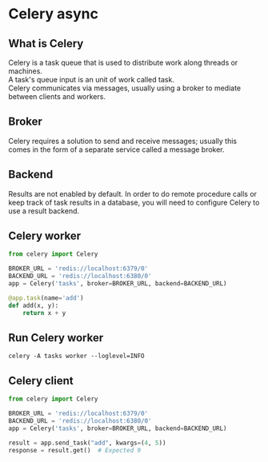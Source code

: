 # Celery async

## What is Celery
Celery is a task queue that is used to distribute work along threads or machines.  
A task's queue input is an unit of work called task.  
Celery communicates via messages, usually using a broker to mediate between clients and workers.

## Broker
Celery requires a solution to send and receive messages; usually this comes in the form of a separate service called a message broker.

## Backend
Results are not enabled by default. In order to do remote procedure calls or keep track of task results in a database, you will need to configure Celery to use a result backend.

## Celery worker
```py
from celery import Celery

BROKER_URL = 'redis://localhost:6379/0'
BACKEND_URL = 'redis://localhost:6380/0'
app = Celery('tasks', broker=BROKER_URL, backend=BACKEND_URL)

@app.task(name='add')
def add(x, y):
    return x + y
```

## Run Celery worker
```celery -A tasks worker --loglevel=INFO```


## Celery client
```py
from celery import Celery

BROKER_URL = 'redis://localhost:6379/0'
BACKEND_URL = 'redis://localhost:6380/0'
app = Celery('tasks', broker=BROKER_URL, backend=BACKEND_URL)

result = app.send_task("add", kwargs=(4, 5))
response = result.get()  # Expected 9
```